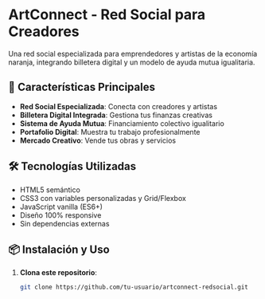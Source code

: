 # ArtConnect - Red Social para Creadores

Una red social especializada para emprendedores y artistas de la economía naranja, integrando billetera digital y un modelo de ayuda mutua igualitaria.

## 🚀 Características Principales

- **Red Social Especializada**: Conecta con creadores y artistas
- **Billetera Digital Integrada**: Gestiona tus finanzas creativas
- **Sistema de Ayuda Mutua**: Financiamiento colectivo igualitario
- **Portafolio Digital**: Muestra tu trabajo profesionalmente
- **Mercado Creativo**: Vende tus obras y servicios

## 🛠️ Tecnologías Utilizadas

- HTML5 semántico
- CSS3 con variables personalizadas y Grid/Flexbox
- JavaScript vanilla (ES6+)
- Diseño 100% responsive
- Sin dependencias externas

## 📦 Instalación y Uso

1. **Clona este repositorio**:
   ```bash
   git clone https://github.com/tu-usuario/artconnect-redsocial.git